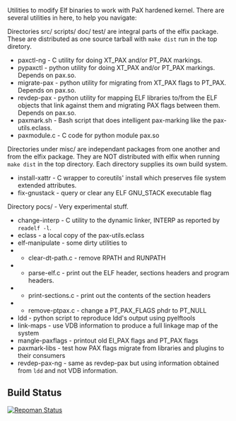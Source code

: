 Utilities to modify Elf binaries to work with PaX hardened kernel.
There are several utilities in here, to help you navigate:

Directories src/ scripts/ doc/ test/ are integral parts of the elfix package.
These are distributed as one source tarball with `make dist` run in the top
diretory.
* paxctl-ng - C utility for doing XT_PAX and/or PT_PAX markings.
* pypaxctl - python utility for doing XT_PAX and/or PT_PAX markings.  Depends on pax.so.
* migrate-pax - python utility for migrating from XT_PAX flags to PT_PAX.  Depends on pax.so.
* revdep-pax - python utility for mapping ELF libraries to/from the ELF objects that link
  against them and migrating PAX flags between them.  Depends on pax.so.
* paxmark.sh - Bash script that does intelligent pax-marking like the pax-utils.eclass.
* paxmodule.c - C code for python module pax.so

Directories under misc/ are independant packages from one another and from the
elfix package.  They are NOT distributed with elfix when running `make dist` in
the top directory.  Each directory supplies its own build system.
* install-xattr - C wrapper to coreutils' install which preserves file system extended attributes.
* fix-gnustack - query or clear any ELF GNU_STACK executable flag

Directory pocs/ - Very experimental stuff.
* change-interp - C utility to the dynamic linker, INTERP as reported by `readelf -l`.
* eclass - a local copy of the pax-utils.eclass
* elf-manipulate - some dirty utilities to
* * clear-dt-path.c - remove RPATH and RUNPATH
* * parse-elf.c - print out the ELF header, sections headers and program headers.
* * print-sections.c - print out the contents of the section headers
* * remove-ptpax.c - change a PT_PAX_FLAGS phdr to PT_NULL
* ldd - python script to reproduce ldd's output using pyelftools
* link-maps - use VDB information to produce a full linkage map of the system
* mangle-paxflags - printout old EI_PAX flags and PT_PAX flags
* paxmark-libs - test how PAX flags migrate from libraries and plugins to their consumers
* revdep-pax-ng - same as revdep-pax but using information obtained from `ldd` and
  not VDB information.

## Build Status
[![Repoman Status](https://travis-ci.org/gentoo/elfix.png)](https://travis-ci.org/gentoo/elfix)
